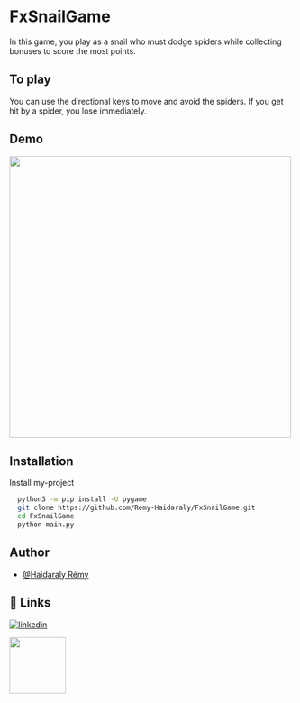 
# FxSnailGame

In this game, you play as a snail who must dodge spiders while collecting bonuses to score the most points. 



## To play

You can use the directional keys to move and avoid the spiders. 
If you get hit by a spider, you lose immediately.


## Demo

<img src="https://user-images.githubusercontent.com/75222169/206083911-eaf35d31-cb72-4587-a205-f29a23617346.gif" width="500"/>


## Installation

Install my-project

```bash
  python3 -m pip install -U pygame
  git clone https://github.com/Remy-Haidaraly/FxSnailGame.git
  cd FxSnailGame
  python main.py

```


## Author

- [@Haidaraly Rémy](https://github.com/Remy-Haidaraly)


## 🔗 Links
[![linkedin](https://img.shields.io/badge/linkedin-0A66C2?style=for-the-badge&logo=linkedin&logoColor=white)](https://www.linkedin.com/in/r%C3%A9myhaidaraly/)


<img src="https://cdn-icons-png.flaticon.com/512/5415/5415349.png" width="100"/>
